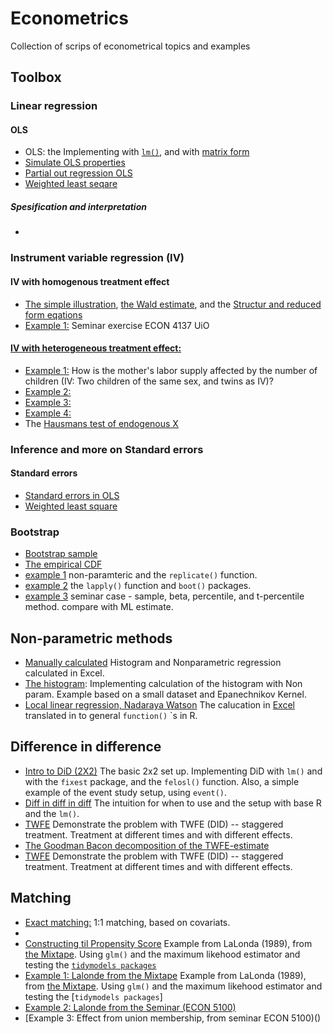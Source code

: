 # Econometrics

Collection of scrips of econometrical topics and examples 


## Toolbox

### Linear regression

#### OLS
- OLS: the Implementing with [`lm()`](https://github.com/eal024/Econometrics/blob/master/OLS/ols.R), and with [matrix form]() 
- [Simulate OLS properties](https://github.com/eal024/Econometrics/blob/master/OLS/ols_properties.R)
- [Partial out regression OLS](https://github.com/eal024/Econometrics/blob/master/OLS/ols_partial_out_regressors.R)
- [Weighted least seqare](https://github.com/eal024/Econometrics/blob/master/OLS/wls.R)

##### Spesification and interpretation  
- 

### Instrument variable regression (IV)
#### IV with homogenous treatment effect
- [The simple illustration](), [the Wald estimate](), and the [Structur and reduced form eqations]()
- [Example 1:]() Seminar exercise ECON 4137 UiO

#### [IV with heterogeneous treatment effect:]()
- [Example 1:]() How is the mother's labor supply affected by the number of children (IV: Two children of the same sex, and twins as IV)?
- [Example 2:]()
- [Example 3:]()
- [Example 4:]()
- The [Hausmans test of endogenous X]()

### Inference and more on Standard errors  

#### Standard errors  
- [Standard errors in OLS](https://github.com/eal024/Econometrics/blob/master/OLS/standarderrors.R)
- [Weighted least square](https://github.com/eal024/Econometrics/blob/master/OLS/weightedls.R)

### Bootstrap 
- [Bootstrap sample]()
- [The empirical CDF]()
- [example 1](https://github.com/eal024/Econometrics/blob/master/bootstrap_example1.R) non-paramteric and the `replicate()` function.
- [example 2]() the `lapply()` function and `boot()` packages.
- [example 3]() seminar case - sample, beta, percentile, and t-percentile method. compare with ML estimate. 

## Non-parametric methods
- [Manually calculated](https://github.com/eal024/Econometrics/blob/master/Nonparametric/histogram_density_manually_calculation.xlsx) Histogram and Nonparametric regression calculated in Excel.
- [The histogram](https://github.com/eal024/Econometrics/blob/master/Nonparametric/histogram.R): Implementing calculation of the histogram with Non param. Example based on a small dataset and Epanechnikov Kernel.
- [Local linear regression, Nadaraya Watson](https://github.com/eal024/Econometrics/blob/master/Nonparametric/local_linear_regression.R) The calucation in [Excel](https://github.com/eal024/Econometrics/blob/master/Nonparametric/histogram_density_manually_calculation.xlsx) translated in to general `function()` `s in R. 


## Difference in difference 
- [Intro to DiD (2X2)](https://github.com/eal024/Econometrics/blob/master/intro_did.R) The basic 2x2 set up. Implementing DiD with `lm()` and with the `fixest` package, and the `felosl()` function. Also, a simple example of the event study setup, using `event()`.
- [Diff in diff in diff]() The intuition for when to use and the setup with base R and the `lm()`.
- [TWFE](https://github.com/eal024/Econometrics/blob/master/twfe.R)  Demonstrate the problem with TWFE (DID) -- staggered treatment. Treatment at different times and with different effects. 
- [The Goodman Bacon decomposition of the TWFE-estimate](https://github.com/eal024/Econometrics/blob/master/goodmanbacon_decomposition.R)
- [TWFE](https://github.com/eal024/Econometrics/blob/master/twfe.R)  Demonstrate the problem with TWFE (DID) -- staggered treatment. Treatment at different times and with different effects. 


## Matching
- [Exact matching:]() 1:1 matching, based on covariats.
- []()
- [Constructing til Propensity Score](https://github.com/eal024/Econometrics/blob/master/Matching/2024-04-06%20example1_propensityscore.R) Example from LaLonda (1989), from [the Mixtape](https://mixtape.scunning.com/05-matching_and_subclassification). Using `glm()` and the maximum likehood estimator and testing the [`tidymodels packages`](https://github.com/eal024/Econometrics/blob/master/Matching/2024-04-06%20logistic_reg_glm_and_tidymodels.R)
- [Example 1: Lalonde from the Mixtape](https://github.com/eal024/Econometrics/blob/master/Matching/2024-04-06%20example1_propensityscore.R) Example from LaLonda (1989), from [the Mixtape](https://mixtape.scunning.com/05-matching_and_subclassification). Using `glm()` and the maximum likehood estimator and testing the [`tidymodels packages`]
- [Example 2: Lalonde from the Seminar (ECON 5100)](https://github.com/eal024/Econometrics/blob/master/Matching/2024-04-06%20example1_propensityscore.R) 
- [Example 3: Effect from union membership, from seminar ECON 5100)()
